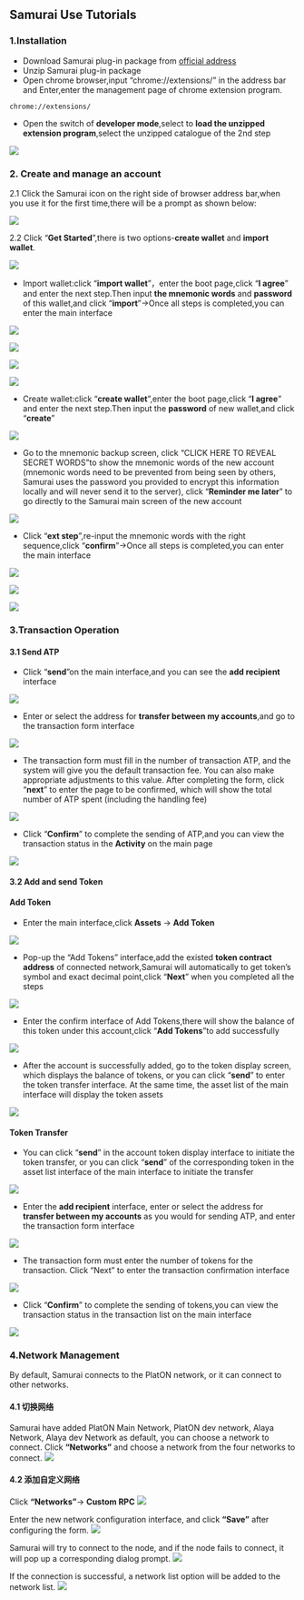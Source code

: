 ## Samurai Use Tutorials

### 1.Installation

+ Download Samurai plug-in package from [official address](https://github.com/AlayaNetwork/Samurai/releases/download/v8.1.0/samurai-chrome-8.1.0.zip)
+ Unzip Samurai plug-in package
+ Open chrome browser,input “chrome://extensions/” in the address bar and Enter,enter the management page of chrome extension program.

```
chrome://extensions/
```

+ Open the switch of **developer mode**,select to **load the unzipped extension program**,select the unzipped catalogue of the 2nd step

![](./images/add-chrome.jpg)

### 2. Create and manage an account

2.1 Click the Samurai icon on the right side of browser address bar,when you use it for the first time,there will be a prompt as shown below:

![](./images/samurai-welcome-en.jpg)

2.2  Click “**Get Started**”,there is two options-**create wallet** and **import wallet**.

![](./images/samurai-select-action-en.jpg)

+ Import wallet:click “**import wallet**”，enter the boot page,click “**I agree**” and enter the next step.Then input **the mnemonic words** and **password** of this wallet,and click “**import**”->Once all steps is completed,you can enter the main interface

![](./images/samurai-agreement-en.jpg)

![](./images/samurai-import-seed-en.jpg)

![](./images/samurai-import-end-en.jpg)

![](./images/samurai-import-home-en.jpg)

+ Create wallet:click “**create wallet**”,enter the boot page,click “**I agree**” and enter the next step.Then input the **password** of new wallet,and click “**create**”

![](./images/samurai-create-password-en.jpg)

+ Go to the mnemonic backup screen, click “CLICK  HERE TO REVEAL SECRET WORDS”to show the mnemonic words of the new account (mnemonic words need to be prevented from being seen by others, Samurai uses the password you provided to encrypt this information locally and will never send it to the server), click “**Reminder me later**” to go directly to the Samurai main screen of the new account

![](./images/samurai-create-seed-en.jpg)

+ Click “**ext step**”,re-input the mnemonic words with the right sequence,click “**confirm**”->Once all steps is completed,you can enter the main interface

![](./images/samurai-create-seed-confirm.jpg)

![](./images/samurai-import-end-en.jpg)

![](./images/samurai-create-home-en.jpg)

### 3.Transaction Operation

#### 3.1 Send ATP

+ Click “**send**”on the main interface,and you can see the **add recipient** interface

![](./images/samurai-send-address-input-en.jpg)

+ Enter or select the address for **transfer between my accounts**,and go to the transaction form interface

![](./images/samurai-send-input-en.jpg)

+ The transaction form must fill in the number of transaction ATP, and the system will give you the default transaction fee. You can also make appropriate adjustments to this value. After completing the form, click “**next**” to enter the page to be confirmed, which will show the total number of ATP spent (including the handling fee)

![](./images/samurai-send-confirm-en.jpg)

+ Click “**Confirm**” to complete the sending of ATP,and you can view the transaction status in the **Activity** on the main page

![](./images/samurai-tx-detail-en.jpg)

#### 3.2 Add and send Token

#### Add Token

+ Enter the main interface,click **Assets** -> **Add Token**

![](./images/samurai-home-add-token-en.jpg)

+ Pop-up the “Add Tokens” interface,add the existed  **token contract address** of connected network,Samurai will automatically to get token’s symbol and exact decimal point,click “**Next**” when you completed all the steps

![](./images/samurai-add-token-input-en.jpg)

+ Enter the confirm interface of Add Tokens,there will show the balance of this token under this account,click “**Add Tokens**”to add successfully

![](./images/samurai-add-token-confirm-en.jpg)

+ After the account is successfully added, go to the token display screen, which displays the balance of tokens, or you can click “**send**” to enter the token transfer interface. At the same time, the asset list of the main interface will display the token assets

![](./images/samurai-token-display-en.jpg)

#### Token Transfer

+ You can click “**send**” in the account token display interface to initiate the token transfer, or you can click  “**send**” of the corresponding token in the asset list interface of the main interface to initiate the transfer

![](./images/samurai-assets-list-en.jpg)

+ Enter the **add recipient** interface, enter or select the address for **transfer between my accounts** as you would for sending ATP, and enter the transaction form interface

![](./images/samurai-send-token-input-en.jpg)

+ The transaction form must enter the number of tokens for the transaction. Click “Next” to enter the transaction confirmation interface

![](./images/samurai-send-token-confirm-en.jpg)

+ Click “**Confirm**” to complete the sending of tokens,you can view the transaction status in the transaction list on the main interface

![](./images/samurai-token-tx-detail-en.jpg)

### 4.Network Management

By default, Samurai connects to the PlatON network, or it can connect to other networks.

#### 4.1 切换网络
Samurai have added PlatON Main Network, PlatON dev network, Alaya Network, Alaya dev Network as default, you can choose a network to connect. Click **“Networks”** and choose a network from the four networks to connect.
![](./images/choose-network-en.jpg)

#### 4.2 添加自定义网络
Click **“Networks”**-> **Custom RPC**
![](./images/choose-custom-network-en.jpg)

Enter the new network configuration interface, and click **“Save”** after configuring the form.
![](./images/custom-network-config-en.jpg)

Samurai will try to connect to the node, and if the node fails to connect, it will pop up a corresponding dialog prompt.
![](./images/custom-network-connect-failed-en.jpg)

If the connection is successful, a network list option will be added to the network list.
![](./images/custom-network-connect-success-en.jpg)

